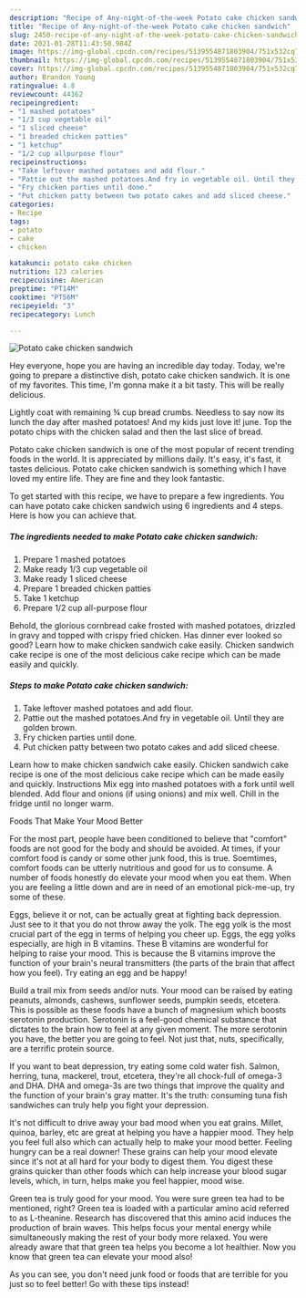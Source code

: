 ```yaml
---
description: "Recipe of Any-night-of-the-week Potato cake chicken sandwich"
title: "Recipe of Any-night-of-the-week Potato cake chicken sandwich"
slug: 2450-recipe-of-any-night-of-the-week-potato-cake-chicken-sandwich
date: 2021-01-28T11:43:50.984Z
image: https://img-global.cpcdn.com/recipes/5139554871803904/751x532cq70/potato-cake-chicken-sandwich-recipe-main-photo.jpg
thumbnail: https://img-global.cpcdn.com/recipes/5139554871803904/751x532cq70/potato-cake-chicken-sandwich-recipe-main-photo.jpg
cover: https://img-global.cpcdn.com/recipes/5139554871803904/751x532cq70/potato-cake-chicken-sandwich-recipe-main-photo.jpg
author: Brandon Young
ratingvalue: 4.8
reviewcount: 44162
recipeingredient:
- "1 mashed potatoes"
- "1/3 cup vegetable oil"
- "1 sliced cheese"
- "1 breaded chicken patties"
- "1 ketchup"
- "1/2 cup allpurpose flour"
recipeinstructions:
- "Take leftover mashed potatoes and add flour."
- "Pattie out the mashed potatoes.And fry in vegetable oil. Until they are golden brown."
- "Fry chicken parties until done."
- "Put chicken patty between two potato cakes and add sliced cheese."
categories:
- Recipe
tags:
- potato
- cake
- chicken

katakunci: potato cake chicken 
nutrition: 123 calories
recipecuisine: American
preptime: "PT14M"
cooktime: "PT56M"
recipeyield: "3"
recipecategory: Lunch

---
```



![Potato cake chicken sandwich](https://img-global.cpcdn.com/recipes/5139554871803904/751x532cq70/potato-cake-chicken-sandwich-recipe-main-photo.jpg)

Hey everyone, hope you are having an incredible day today. Today, we're going to prepare a distinctive dish, potato cake chicken sandwich. It is one of my favorites. This time, I'm gonna make it a bit tasty. This will be really delicious.

Lightly coat with remaining ¾ cup bread crumbs. Needless to say now its lunch the day after mashed potatoes! And my kids just love it! june. Top the potato chips with the chicken salad and then the last slice of bread.

Potato cake chicken sandwich is one of the most popular of recent trending foods in the world. It is appreciated by millions daily. It's easy, it's fast, it tastes delicious. Potato cake chicken sandwich is something which I have loved my entire life. They are fine and they look fantastic.


To get started with this recipe, we have to prepare a few ingredients. You can have potato cake chicken sandwich using 6 ingredients and 4 steps. Here is how you can achieve that.

<!--inarticleads1-->

##### The ingredients needed to make Potato cake chicken sandwich:

1. Prepare 1 mashed potatoes
1. Make ready 1/3 cup vegetable oil
1. Make ready 1 sliced cheese
1. Prepare 1 breaded chicken patties
1. Take 1 ketchup
1. Prepare 1/2 cup all-purpose flour


Behold, the glorious cornbread cake frosted with mashed potatoes, drizzled in gravy and topped with crispy fried chicken. Has dinner ever looked so good? Learn how to make chicken sandwich cake easily. Chicken sandwich cake recipe is one of the most delicious cake recipe which can be made easily and quickly. 

<!--inarticleads2-->

##### Steps to make Potato cake chicken sandwich:

1. Take leftover mashed potatoes and add flour.
1. Pattie out the mashed potatoes.And fry in vegetable oil. Until they are golden brown.
1. Fry chicken parties until done.
1. Put chicken patty between two potato cakes and add sliced cheese.


Learn how to make chicken sandwich cake easily. Chicken sandwich cake recipe is one of the most delicious cake recipe which can be made easily and quickly. Instructions Mix egg into mashed potatoes with a fork until well blended. Add flour and onions (if using onions) and mix well. Chill in the fridge until no longer warm. 

Foods That Make Your Mood Better


For the most part, people have been conditioned to believe that "comfort" foods are not good for the body and should be avoided. At times, if your comfort food is candy or some other junk food, this is true. Soemtimes, comfort foods can be utterly nutritious and good for us to consume. A number of foods honestly do elevate your mood when you eat them. When you are feeling a little down and are in need of an emotional pick-me-up, try some of these.

Eggs, believe it or not, can be actually great at fighting back depression. Just see to it that you do not throw away the yolk. The egg yolk is the most crucial part of the egg in terms of helping you cheer up. Eggs, the egg yolks especially, are high in B vitamins. These B vitamins are wonderful for helping to raise your mood. This is because the B vitamins improve the function of your brain's neural transmitters (the parts of the brain that affect how you feel). Try eating an egg and be happy!

Build a trail mix from seeds and/or nuts. Your mood can be raised by eating peanuts, almonds, cashews, sunflower seeds, pumpkin seeds, etcetera. This is possible as these foods have a bunch of magnesium which boosts serotonin production. Serotonin is a feel-good chemical substance that dictates to the brain how to feel at any given moment. The more serotonin you have, the better you are going to feel. Not just that, nuts, specifically, are a terrific protein source.

If you want to beat depression, try eating some cold water fish. Salmon, herring, tuna, mackerel, trout, etcetera, they're all chock-full of omega-3 and DHA. DHA and omega-3s are two things that improve the quality and the function of your brain's gray matter. It's the truth: consuming tuna fish sandwiches can truly help you fight your depression. 

It's not difficult to drive away your bad mood when you eat grains. Millet, quinoa, barley, etc are great at helping you have a happier mood. They help you feel full also which can actually help to make your mood better. Feeling hungry can be a real downer! These grains can help your mood elevate since it's not at all hard for your body to digest them. You digest these grains quicker than other foods which can help increase your blood sugar levels, which, in turn, helps make you feel happier, mood wise.

Green tea is truly good for your mood. You were sure green tea had to be mentioned, right? Green tea is loaded with a particular amino acid referred to as L-theanine. Research has discovered that this amino acid induces the production of brain waves. This helps focus your mental energy while simultaneously making the rest of your body more relaxed. You were already aware that that green tea helps you become a lot healthier. Now you know that green tea can elevate your mood also!

As you can see, you don't need junk food or foods that are terrible for you just so to feel better! Go  with  these tips  instead!

